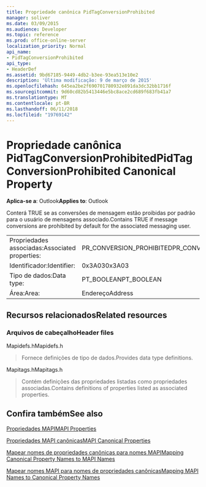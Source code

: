 ```yaml
---
title: Propriedade canônica PidTagConversionProhibited
manager: soliver
ms.date: 03/09/2015
ms.audience: Developer
ms.topic: reference
ms.prod: office-online-server
localization_priority: Normal
api_name:
- PidTagConversionProhibited
api_type:
- HeaderDef
ms.assetid: 9bd67185-9449-4db2-b3ee-93ea513e10e2
description: 'Última modificação: 9 de março de 2015'
ms.openlocfilehash: 645ea2be2f690701780932e891da3dc32bb1716f
ms.sourcegitcommit: 9d60cd82b5413446e5bc8ace2cd689f683fb41a7
ms.translationtype: MT
ms.contentlocale: pt-BR
ms.lasthandoff: 06/11/2018
ms.locfileid: "19769142"
---
```

# <a name="pidtagconversionprohibited-canonical-property"></a><span data-ttu-id="d166c-103">Propriedade canônica PidTagConversionProhibited</span><span class="sxs-lookup"><span data-stu-id="d166c-103">PidTagConversionProhibited Canonical Property</span></span>

  
  
<span data-ttu-id="d166c-104">**Aplica-se a**: Outlook</span><span class="sxs-lookup"><span data-stu-id="d166c-104">**Applies to**: Outlook</span></span> 
  
<span data-ttu-id="d166c-105">Conterá TRUE se as conversões de mensagem estão proibidas por padrão para o usuário de mensagens associado.</span><span class="sxs-lookup"><span data-stu-id="d166c-105">Contains TRUE if message conversions are prohibited by default for the associated messaging user.</span></span>
  
|||
|:-----|:-----|
|<span data-ttu-id="d166c-106">Propriedades associadas:</span><span class="sxs-lookup"><span data-stu-id="d166c-106">Associated properties:</span></span>  <br/> |<span data-ttu-id="d166c-107">PR_CONVERSION_PROHIBITED</span><span class="sxs-lookup"><span data-stu-id="d166c-107">PR_CONVERSION_PROHIBITED</span></span>  <br/> |
|<span data-ttu-id="d166c-108">Identificador:</span><span class="sxs-lookup"><span data-stu-id="d166c-108">Identifier:</span></span>  <br/> |<span data-ttu-id="d166c-109">0x3A03</span><span class="sxs-lookup"><span data-stu-id="d166c-109">0x3A03</span></span>  <br/> |
|<span data-ttu-id="d166c-110">Tipo de dados:</span><span class="sxs-lookup"><span data-stu-id="d166c-110">Data type:</span></span>  <br/> |<span data-ttu-id="d166c-111">PT_BOOLEAN</span><span class="sxs-lookup"><span data-stu-id="d166c-111">PT_BOOLEAN</span></span>  <br/> |
|<span data-ttu-id="d166c-112">Área:</span><span class="sxs-lookup"><span data-stu-id="d166c-112">Area:</span></span>  <br/> |<span data-ttu-id="d166c-113">Endereço</span><span class="sxs-lookup"><span data-stu-id="d166c-113">Address</span></span>  <br/> |
   
## <a name="related-resources"></a><span data-ttu-id="d166c-114">Recursos relacionados</span><span class="sxs-lookup"><span data-stu-id="d166c-114">Related resources</span></span>

### <a name="header-files"></a><span data-ttu-id="d166c-115">Arquivos de cabeçalho</span><span class="sxs-lookup"><span data-stu-id="d166c-115">Header files</span></span>

<span data-ttu-id="d166c-116">Mapidefs.h</span><span class="sxs-lookup"><span data-stu-id="d166c-116">Mapidefs.h</span></span>
  
> <span data-ttu-id="d166c-117">Fornece definições de tipo de dados.</span><span class="sxs-lookup"><span data-stu-id="d166c-117">Provides data type definitions.</span></span>
    
<span data-ttu-id="d166c-118">Mapitags.h</span><span class="sxs-lookup"><span data-stu-id="d166c-118">Mapitags.h</span></span>
  
> <span data-ttu-id="d166c-119">Contém definições das propriedades listadas como propriedades associadas.</span><span class="sxs-lookup"><span data-stu-id="d166c-119">Contains definitions of properties listed as associated properties.</span></span>
    
## <a name="see-also"></a><span data-ttu-id="d166c-120">Confira também</span><span class="sxs-lookup"><span data-stu-id="d166c-120">See also</span></span>



[<span data-ttu-id="d166c-121">Propriedades MAPI</span><span class="sxs-lookup"><span data-stu-id="d166c-121">MAPI Properties</span></span>](mapi-properties.md)
  
[<span data-ttu-id="d166c-122">Propriedades MAPI canônicas</span><span class="sxs-lookup"><span data-stu-id="d166c-122">MAPI Canonical Properties</span></span>](mapi-canonical-properties.md)
  
[<span data-ttu-id="d166c-123">Mapear nomes de propriedades canônicas para nomes MAPI</span><span class="sxs-lookup"><span data-stu-id="d166c-123">Mapping Canonical Property Names to MAPI Names</span></span>](mapping-canonical-property-names-to-mapi-names.md)
  
[<span data-ttu-id="d166c-124">Mapear nomes MAPI para nomes de propriedades canônicas</span><span class="sxs-lookup"><span data-stu-id="d166c-124">Mapping MAPI Names to Canonical Property Names</span></span>](mapping-mapi-names-to-canonical-property-names.md)

